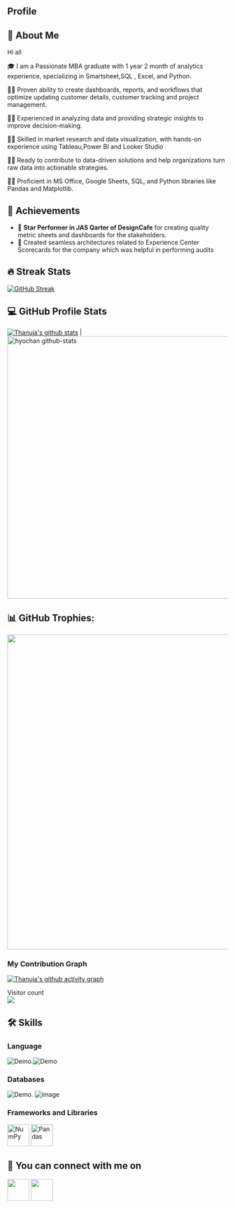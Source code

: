 ## Profile

## 🚀 About Me

Hi all

🎓  I am a Passionate MBA graduate with 1 year 2 month of analytics experience, specializing in Smartsheet,SQL , Excel, and Python.

👨‍💻 Proven ability to create dashboards, reports, and workflows that optimize updating customer details, customer tracking and project management.

👨‍💻  Experienced in analyzing data and providing strategic insights to improve decision-making.

👨‍💻 Skilled in market research and data visualization, with hands-on experience using Tableau,Power BI and Looker Studio

👨‍💻 Ready to contribute to data-driven solutions and help organizations turn raw data into actionable strategies.

👨‍💻 Proficient in MS Office, Google Sheets, SQL, and Python libraries like Pandas and Matplotlib.

## 🏅 Achievements

-   🤝 **Star Performer in JAS Qarter of DesignCafe** for creating quality metric sheets and dashboards for the stakeholders.
-   🥈 Created seamless architectures related to Experience Center Scorecards for the company which was helpful in performing audits


## 🔥 Streak Stats
[![GitHub Streak](http://github-readme-streak-stats.herokuapp.com?user=Thanujak16&theme=neon-dark&hide_border=true&date_format=j%20M%5B%20Y%5D)](https://git.io/streak-stats)
## 💻 GitHub Profile Stats
<a href="https://github.com/Thanujak16/github-readme-stats"><img align="center" src="https://github-readme-stats.vercel.app/api?username=Thanujak16&show_icons=true&include_all_commits=true&theme=dracula&hide_border=true" alt="Thanuja's github stats" /></a> | 
<br>
<img width=600 src="https://stats.dooboo.io/api/github-stats-advanced?login=Thanujak16" alt="hyochan github-stats"><br>


## 📊 GitHub Trophies:
<img width=720 src="https://stats.dooboo.io/api/github-trophies?login=Thanujak16"><br>

### My Contribution Graph
[![Thanuja's github activity graph](https://github-readme-activity-graph.vercel.app/graph?username=Thanujak16&theme=tokyo-night&area=true)](https://github.com/Thanujak16/github-readme-activity-graph)

<p align="left"> 
  Visitor count<br>
  <img src="https://profile-counter.glitch.me/Thanujak16/count.svg" />
</p>

## 🛠️ Skills

### Language
![Demo](https://ziadoua.github.io/m3-Markdown-Badges/badges/Python/python1.svg).![Demo](https://ziadoua.github.io/m3-Markdown-Badges/badges/MySQL/mysql1.svg)

### Databases
![Demo](https://ziadoua.github.io/m3-Markdown-Badges/badges/MySQL/mysql1.svg).
![image](https://github.com/user-attachments/assets/d917d3a7-05dd-40a3-89c4-9903cbc9d9a1)



### Frameworks and Libraries
<a href="#"><img height="50" img alt="NumPy" src="https://img.icons8.com/color/1x/numpy.png"></a>
<a href="#"><img height="50" img alt="Pandas" src="https://img.icons8.com/color/1x/pandas.png"></a>


## 🔗 You can connect with me on 
<a href="https://www.linkedin.com/in/thanuja-kedila/"><img height="50" src="https://cdn3.iconfinder.com/data/icons/2018-social-media-logotypes/1000/2018_social_media_popular_app_logo_linkedin-64.png"/></a>
<a href="https://wa.me/+919741366689"><img height="50" src="https://cdn3.iconfinder.com/data/icons/2018-social-media-logotypes/1000/2018_social_media_popular_app_logo-whatsapp-64.png"/></a>



